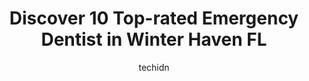 ---
layout: ampstory
image: https://i0.wp.com/www.depkes.org/wp-content/uploads/2023/06/emergency-dentist-0-in-winter-haven-fl-1685873938.png?resize=640,853
author: techidn
featured: false
description: Discover the impressive array of Emergency Dentist options in Winter Haven FL, where you can find 10 of the largest Emergency Dentist establishments in the area. From renowned classics to hi
title: Discover 10 Top-rated Emergency Dentist in Winter Haven FL
cover:
   title: Discover 10 Top-rated Emergency Dentist in Winter Haven FL
   subtitle: Rickpate
   background: https://www.depkes.org/wp-content/uploads/2023/06/emergency-dentist-0-in-winter-haven-fl-1685873938.png

pages: 
 - layout: thirds
   top: <h1>#1 John I. Park, DMD, PA</h1>
   bottom: "<p>It was my first time there, Jean and Erica were amazing and so sweet. I really like that they provided me info on charges and let me decide if I wanted to stay with the o</p>"
   background: https://www.depkes.org/wp-content/uploads/2023/06/emergency-dentist-1-in-winter-haven-fl-1685873940.jpeg
   backgroundblur: true
 - layout: thirds
   top: <h1>#2 Aspen Dental</h1>
   bottom: "<p>Dr. Rojas is amazing! She is so kind, patient and knowledgeable. My father is 90 years old with pretty bad dementia, Dr. Rojas was just so warm, understanding and accommo</p>"
   background: https://www.depkes.org/wp-content/uploads/2023/06/emergency-dentist-2-in-winter-haven-fl-1685873940.jpeg
   cta:
      link: https://www.depkes.org/blog/discover-10-top-rated-emergency-dentist-in-winter-haven-fl/
      text: Discover 10 Top-rated Emergency Dentist in Winter Haven FL
 - layout: thirds
   top: <h1>#3 Mirror Terrace Dental Care</h1>
   bottom: "<p>1425 6th St NW, Winter Haven, FL 33881, United States</p>"
   background: https://www.depkes.org/wp-content/uploads/2023/06/emergency-dentist-3-in-winter-haven-fl-1685873941.jpeg
   cta:
      link: https://www.depkes.org/blog/discover-10-top-rated-emergency-dentist-in-winter-haven-fl/
      text: Discover 10 Top-rated Emergency Dentist in Winter Haven FL
 - layout: thirds
   top: <h1>#4 Dental Associates of Florida - Winter Haven</h1>
   bottom: "<p>329 Cypress Gardens Blvd, Winter Haven, FL 33880, United States</p>"
   background: https://images.unsplash.com/photo-1522441815192-d9f04eb0615c?ixlib=rb-4.0.3&ixid=MnwxMjA3fDB8MHxwaG90by1wYWdlfHx8fGVufDB8fHx8&auto=format&fit=crop&w=640&h=853&q=80
   cta:
      link: https://www.depkes.org/blog/discover-10-top-rated-emergency-dentist-in-winter-haven-fl/
      text: Discover 10 Top-rated Emergency Dentist in Winter Haven FL
 - layout: thirds
   top: <h1>#5 Winter Haven Dental</h1>
   bottom: "<p>296 1st St N, Winter Haven, FL 33881, United States</p>"
   background: https://images.unsplash.com/photo-1613843873231-1447db182f97?ixlib=rb-4.0.3&ixid=MnwxMjA3fDB8MHxwaG90by1wYWdlfHx8fGVufDB8fHx8&auto=format&fit=crop&w=640&h=853&q=80
   cta:
      link: https://www.depkes.org/blog/discover-10-top-rated-emergency-dentist-in-winter-haven-fl/
      text: Discover 10 Top-rated Emergency Dentist in Winter Haven FL
 - layout: thirds
   top: <h1>#6 Dental Solutions of Winter Haven</h1>
   bottom: "<p>6390 Cypress Gardens Blvd, Winter Haven, FL 33884, United States</p>"
   background: https://images.unsplash.com/photo-1540457036297-448b6b99e91c?ixlib=rb-4.0.3&ixid=MnwxMjA3fDB8MHxwaG90by1wYWdlfHx8fGVufDB8fHx8&auto=format&fit=crop&w=640&h=853&q=80
   cta:
      link: https://www.depkes.org/blog/discover-10-top-rated-emergency-dentist-in-winter-haven-fl/
      text: Discover 10 Top-rated Emergency Dentist in Winter Haven FL
 - layout: thirds
   top: <h1>#7 Bright Smiles of Winter Haven</h1>
   bottom: "<p>1550 1st St S, Winter Haven, FL 33880, United States</p>"
   background: https://images.unsplash.com/photo-1546497974-b213c9efb599?ixlib=rb-4.0.3&ixid=MnwxMjA3fDB8MHxwaG90by1wYWdlfHx8fGVufDB8fHx8&auto=format&fit=crop&w=640&h=853&q=80
   cta:
      link: https://www.depkes.org/blog/discover-10-top-rated-emergency-dentist-in-winter-haven-fl/
      text: Discover 10 Top-rated Emergency Dentist in Winter Haven FL
 - layout: thirds
   middle: Continue reading...
   background: https://plus.unsplash.com/premium_photo-1664640458616-3c74f8cb4589?ixlib=rb-4.0.3&ixid=MnwxMjA3fDB8MHxwaG90by1wYWdlfHx8fGVufDB8fHx8&auto=format&fit=crop&w=640&h=853&q=80
   cta:
      link: https://www.depkes.org/blog/discover-10-top-rated-emergency-dentist-in-winter-haven-fl/
      text: Discover 10 Top-rated Emergency Dentist in Winter Haven FL
      
---